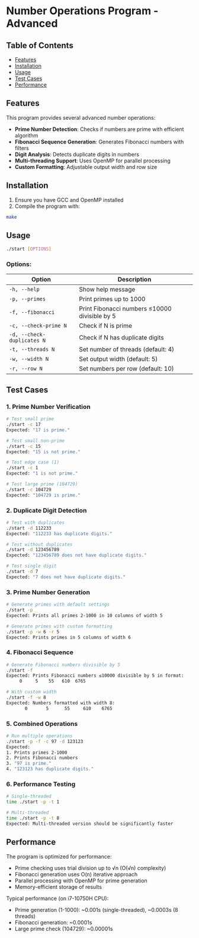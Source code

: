 # Number Operations Program - Advanced

## Table of Contents

- [Features](#features)
- [Installation](#installation)
- [Usage](#usage)
- [Test Cases](#test-cases)
- [Performance](#performance)

## Features

This program provides several advanced number operations:

- **Prime Number Detection**: Checks if numbers are prime with efficient algorithm
- **Fibonacci Sequence Generation**: Generates Fibonacci numbers with filters
- **Digit Analysis**: Detects duplicate digits in numbers
- **Multi-threading Support**: Uses OpenMP for parallel processing
- **Custom Formatting**: Adjustable output width and row size

## Installation

1. Ensure you have GCC and OpenMP installed
2. Compile the program with:

```bash
make
```

## Usage

```bash
./start [OPTIONS]
```

### Options:

| Option                     | Description                                   |
| -------------------------- | --------------------------------------------- |
| `-h, --help`               | Show help message                             |
| `-p, --primes`             | Print primes up to 1000                       |
| `-f, --fibonacci`          | Print Fibonacci numbers ≤10000 divisible by 5 |
| `-c, --check-prime N`      | Check if N is prime                           |
| `-d, --check-duplicates N` | Check if N has duplicate digits               |
| `-t, --threads N`          | Set number of threads (default: 4)            |
| `-w, --width N`            | Set output width (default: 5)                 |
| `-r, --row N`              | Set numbers per row (default: 10)             |

## Test Cases

### 1. Prime Number Verification

```bash
# Test small prime
./start -c 17
Expected: "17 is prime."

# Test small non-prime
./start -c 15
Expected: "15 is not prime."

# Test edge case (1)
./start -c 1
Expected: "1 is not prime."

# Test large prime (104729)
./start -c 104729
Expected: "104729 is prime."
```

### 2. Duplicate Digit Detection

```bash
# Test with duplicates
./start -d 112233
Expected: "112233 has duplicate digits."

# Test without duplicates
./start -d 123456789
Expected: "123456789 does not have duplicate digits."

# Test single digit
./start -d 7
Expected: "7 does not have duplicate digits."
```

### 3. Prime Number Generation

```bash
# Generate primes with default settings
./start -p
Expected: Prints all primes 2-1000 in 10 columns of width 5

# Generate primes with custom formatting
./start -p -w 6 -r 5
Expected: Prints primes in 5 columns of width 6
```

### 4. Fibonacci Sequence

```bash
# Generate Fibonacci numbers divisible by 5
./start -f
Expected: Prints Fibonacci numbers ≤10000 divisible by 5 in format:
     0     5    55   610  6765

# With custom width
./start -f -w 8
Expected: Numbers formatted with width 8:
       0       5      55     610    6765
```

### 5. Combined Operations

```bash
# Run multiple operations
./start -p -f -c 97 -d 123123
Expected:
1. Prints primes 2-1000
2. Prints Fibonacci numbers
3. "97 is prime."
4. "123123 has duplicate digits."
```

### 6. Performance Testing

```bash
# Single-threaded
time ./start -p -t 1

# Multi-threaded
time ./start -p -t 8
Expected: Multi-threaded version should be significantly faster
```

## Performance

The program is optimized for performance:

- Prime checking uses trial division up to √n (O(√n) complexity)
- Fibonacci generation uses O(n) iterative approach
- Parallel processing with OpenMP for prime generation
- Memory-efficient storage of results

Typical performance (on i7-10750H CPU):

- Prime generation (1-1000): ~0.001s (single-threaded), ~0.0003s (8 threads)
- Fibonacci generation: ~0.0001s
- Large prime check (104729): ~0.00001s
